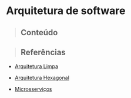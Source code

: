 # Arquitetura de software

> ## **Conteúdo**

> ## **Referências**

* [Arquitetura Limpa](./clean-architecture/references.md)

* [Arquitetura Hexagonal](./hexagonal-architecture/references.md)

* [Microsserviços](./microservices/references.md)
